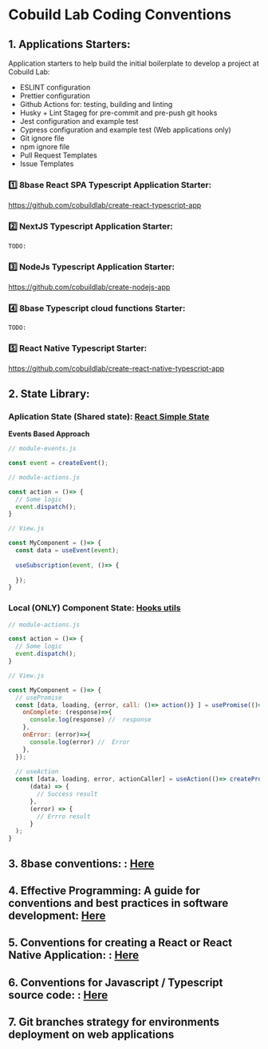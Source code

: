 # Cobuild Lab Coding Conventions

## 1. Applications Starters:

Application starters to help build the initial boilerplate to develop a project at Cobuild Lab:

* ESLINT configuration
* Prettier configuration
* Github Actions for: testing, building and linting
* Husky + Lint Stageg for pre-commit and pre-push git hooks
* Jest configuration and example test
* Cypress configuration and example test (Web applications only)
* Git ignore file
* npm ignore file
* Pull Request Templates
* Issue Templates

### 1️⃣ 8base React SPA Typescript Application Starter:  
https://github.com/cobuildlab/create-react-typescript-app
### 2️⃣ NextJS Typescript Application Starter:  
`TODO:`
### 3️⃣ NodeJs Typescript Application Starter:  
https://github.com/cobuildlab/create-nodejs-app
### 4️⃣ 8base Typescript cloud functions Starter:  
`TODO:`
### 5️⃣ React Native Typescript Starter:  
https://github.com/cobuildlab/create-react-native-typescript-app


## 2. State Library: 

### Aplication State (Shared state): [React Simple State](https://github.com/cobuildlab/react-simple-state)

**Events Based Approach**
```js
// module-events.js

const event = createEvent();

// module-actions.js

const action = ()=> {
  // Some logic
  event.dispatch();
}

// View.js

const MyComponent = ()=> {
  const data = useEvent(event);
  
  useSubscription(event, ()=> {
  
  });
}
```

### Local (ONLY) Component State: [Hooks utils](https://github.com/cobuildlab/hooks-utils)

```js
// module-actions.js

const action = ()=> {
  // Some logic
  event.dispatch();
}

// View.js

const MyComponent = ()=> {
  // usePromise
  const [data, loading, {error, call: ()=> action()} ] = usePromise(()=>action(), {
    onComplete: (response)=>{
      console.log(response) //  response
    },
    onError: (error)=>{
      console.log(error) //  Error
    },
  });
  
  // useAction
  const [data, loading, error, actionCaller] = useAction(()=> createProject(),
      (data) => {
        // Success result
      },
      (error) => {
        // Errro result
      }
  ); 
}

```

## 3. 8base conventions: : [Here](./conventions/conventions-for-creating-8base-applications.md)
## 4. Effective Programming: A guide for conventions and best practices in software development: [Here](./conventions/effective-programming-at-cobuildlab.md)
## 5. Conventions for creating a React or React Native Application: : [Here](./conventions/conventions-for-creating-a-react-application.md)
## 6. Conventions for Javascript / Typescript source code: : [Here](./conventions/conventions-for-javascript-typescript-source-code.md)
## 7. Git branches strategy for environments deployment on web applications
